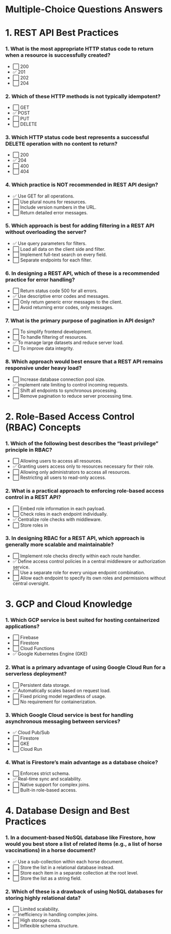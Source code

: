 # Multiple-Choice Questions Answers

# 1. REST API Best Practices

### 1. What is the most appropriate HTTP status code to return when a resource is successfully created?

- :white_large_square: 200
- :white_check_mark: 201
- :white_large_square: 202
- :white_large_square: 204

### 2. Which of these HTTP methods is not typically idempotent?

- :white_large_square: GET
- :white_check_mark: POST
- :white_large_square: PUT
- :white_large_square: DELETE

### 3. Which HTTP status code best represents a successful DELETE operation with no content to return?

- :white_large_square: 200
- :white_check_mark: 204
- :white_large_square: 400
- :white_large_square: 404

### 4. Which practice is NOT recommended in REST API design?

- :white_check_mark: Use GET for all operations.
- :white_large_square: Use plural nouns for resources.
- :white_large_square: Include version numbers in the URL.
- :white_large_square: Return detailed error messages.

### 5. Which approach is best for adding filtering in a REST API without overloading the server?

- :white_check_mark: Use query parameters for filters.
- :white_large_square: Load all data on the client side and filter.
- :white_large_square: Implement full-text search on every field.
- :white_large_square: Separate endpoints for each filter.

### 6. In designing a REST API, which of these is a recommended practice for error handling?

- :white_large_square: Return status code 500 for all errors.
- :white_check_mark: Use descriptive error codes and messages.
- :white_large_square: Only return generic error messages to the client.
- :white_large_square: Avoid returning error codes, only messages.

### 7. What is the primary purpose of pagination in API design?

- :white_large_square: To simplify frontend development.
- :white_large_square: To handle filtering of resources.
- :white_check_mark: To manage large datasets and reduce server load.
- :white_large_square: To improve data integrity.

### 8. Which approach would best ensure that a REST API remains responsive under heavy load?

- :white_large_square: Increase database connection pool size.
- :white_check_mark: Implement rate limiting to control incoming requests.
- :white_large_square: Shift all endpoints to synchronous processing.
- :white_large_square: Remove pagination to reduce server processing time.

# 2. Role-Based Access Control (RBAC) Concepts

### 1. Which of the following best describes the “least privilege” principle in RBAC?

- :white_large_square: Allowing users to access all resources.
- :white_check_mark: Granting users access only to resources necessary for their role.
- :white_large_square: Allowing only administrators to access all resources.
- :white_large_square: Restricting all users to read-only access.

### 2. What is a practical approach to enforcing role-based access control in a REST API?

- :white_large_square: Embed role information in each payload.
- :white_large_square: Check roles in each endpoint individually.
- :white_check_mark: Centralize role checks with middleware.
- :white_large_square: Store roles in

### 3. In designing RBAC for a REST API, which approach is generally more scalable and maintainable?

- :white_large_square: Implement role checks directly within each route handler.
- :white_check_mark: Define access control policies in a central middleware or authorization service.
- :white_large_square: Use a separate role for every unique endpoint combination.
- :white_large_square: Allow each endpoint to specify its own roles and permissions without central oversight.

# 3. GCP and Cloud Knowledge

### 1. Which GCP service is best suited for hosting containerized applications?

- :white_large_square: Firebase
- :white_large_square: Firestore
- :white_large_square: Cloud Functions
- :white_check_mark: Google Kubernetes Engine (GKE)

### 2. What is a primary advantage of using Google Cloud Run for a serverless deployment?

- :white_large_square: Persistent data storage.
- :white_check_mark: Automatically scales based on request load.
- :white_large_square: Fixed pricing model regardless of usage.
- :white_large_square: No requirement for containerization.

### 3. Which Google Cloud service is best for handling asynchronous messaging between services?

- :white_check_mark: Cloud Pub/Sub
- :white_large_square: Firestore
- :white_large_square: GKE
- :white_large_square: Cloud Run

### 4. What is Firestore’s main advantage as a database choice?

- :white_large_square: Enforces strict schema.
- :white_check_mark: Real-time sync and scalability.
- :white_large_square: Native support for complex joins.
- :white_large_square: Built-in role-based access.

# 4. Database Design and Best Practices

### 1. In a document-based NoSQL database like Firestore, how would you best store a list of related items (e.g., a list of horse vaccinations) in a horse document?

- :white_check_mark: Use a sub-collection within each horse document.
- :white_large_square: Store the list in a relational database instead.
- :white_large_square: Store each item in a separate collection at the root level.
- :white_large_square: Store the list as a string field.

### 2. Which of these is a drawback of using NoSQL databases for storing highly relational data?

- :white_large_square: Limited scalability.
- :white_check_mark: Inefficiency in handling complex joins.
- :white_large_square: High storage costs.
- :white_large_square: Inflexible schema structure.
